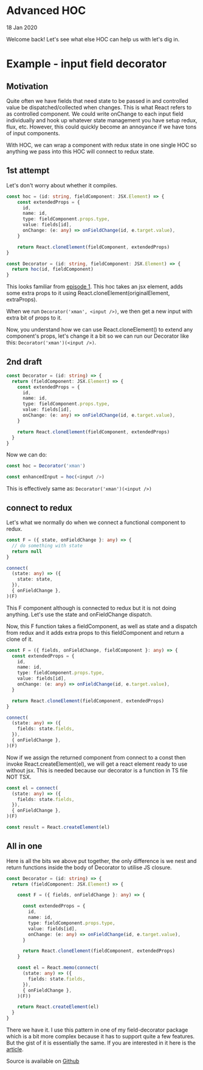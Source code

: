 # Advanced HOC
18 Jan 2020

Welcome back! Let's see what else HOC can help us with let's dig in.

# Example - input field decorator

## Motivation

Quite often we have fields that need state to be passed in and controlled value be dispatched/collected when changes. This is what React refers to as controlled component. We could write onChange to each input field individually and hook up whatever state management you have setup redux, flux, etc. However, this could quickly become an annoyance if we have tons of input components.

With HOC, we can wrap a component with redux state in one single HOC so anything we pass into this HOC will connect to redux state.

## 1st attempt

Let's don't worry about whether it compiles.

```typescript
const hoc = (id: string, fieldComponent: JSX.Element) => {
    const extendedProps = {
      id,
      name: id,
      type: fieldComponent.props.type,
      value: fields[id],
      onChange: (e: any) => onFieldChange(id, e.target.value),
    }

    return React.cloneElement(fieldComponent, extendedProps)
}

const Decorator = (id: string, fieldComponent: JSX.Element) => {
  return hoc(id, fieldComponent)
}
```

This looks familiar from [episode 1](https://enrose.github.io/React/hoc-pattern-of-code-sharing/hoc-pattern-of-code-sharing-ep1). This hoc takes an jsx element, adds some extra props to it using React.cloneElement(originalElement, extraProps).

When we run ```Decorator('xman', <input />)```, we then get a new input with extra bit of props to it.

Now, you understand how we can use React.cloneElement() to extend any component's props, let's change it a bit so we can run our Decorator like this: ```Decorator('xman')(<input />)```.

## 2nd draft

```typescript
const Decorator = (id: string) => {
  return (fieldComponent: JSX.Element) => {
    const extendedProps = {
      id,
      name: id,
      type: fieldComponent.props.type,
      value: fields[id],
      onChange: (e: any) => onFieldChange(id, e.target.value),
    }

    return React.cloneElement(fieldComponent, extendedProps)
  }
}
```

Now we can do:

```typescript
const hoc = Decorator('xman')

const enhancedInput = hoc(<input />)
```

This is effectively same as: ```Decorator('xman')(<input />)```

## connect to redux

Let's what we normally do when we connect a functional component to redux.

```typescript
const F = ({ state, onFieldChange }: any) => {
  // do something with state
  return null
}

connect(
  (state: any) => ({
    state: state,
  }),
  { onFieldChange },
)(F)
```

This F component although is connected to redux but it is not doing anything. Let's use the state and onFieldChange dispatch.

Now, this F function takes a fieldComponent, as well as state and a dispatch from redux and it adds extra props to this  fieldComponent and return a clone of it.

```typescript
const F = ({ fields, onFieldChange, fieldComponent }: any) => {
  const extendedProps = {
    id,
    name: id,
    type: fieldComponent.props.type,
    value: fields[id],
    onChange: (e: any) => onFieldChange(id, e.target.value),
  }

  return React.cloneElement(fieldComponent, extendedProps)
}

connect(
  (state: any) => ({
    fields: state.fields,
  }),
  { onFieldChange },
)(F)
```

Now if we assign the returned component from connect to a const then invoke React.createElement(el), we will get a react element ready to use without jsx. This is needed because our decorator is a function in TS file NOT TSX.

```typescript
const el = connect(
  (state: any) => ({
    fields: state.fields,
  }),
  { onFieldChange },
)(F)

const result = React.createElement(el)
```

## All in one

Here is all the bits we above put together, the only difference is we nest and return functions inside the body of Decorator to utilise JS closure.

```typescript
const Decorator = (id: string) => {
  return (fieldComponent: JSX.Element) => {

    const F = ({ fields, onFieldChange }: any) => {

      const extendedProps = {
        id,
        name: id,
        type: fieldComponent.props.type,
        value: fields[id],
        onChange: (e: any) => onFieldChange(id, e.target.value),
      }

      return React.cloneElement(fieldComponent, extendedProps)
    }

    const el = React.memo(connect(
      (state: any) => ({
        fields: state.fields,
      }),
      { onFieldChange },
    )(F))

    return React.createElement(el)
  }
}
```

There we have it. I use this pattern in one of my field-decorator package which is a bit more complex because it has to support quite a few features. But the gist of it is essentially the same. If you are interested in it here is the [article](https://enrose.github.io/React/decorator-pattern).

Source is available on [Github](https://github.com/enRose/react-field-decorator/tree/master/src)